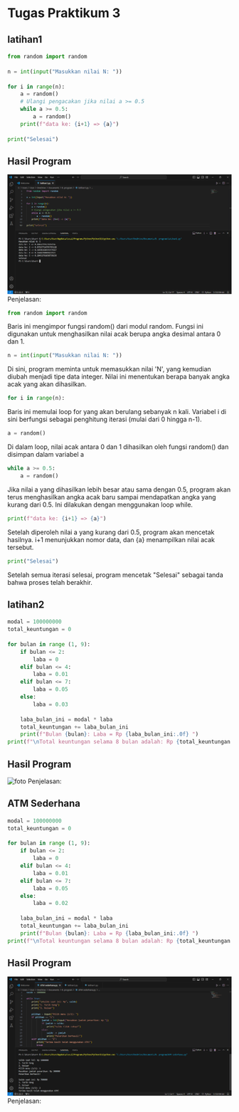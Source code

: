 # Tugas Praktikum 3

## latihan1
```python
from random import random

n = int(input("Masukkan nilai N: "))

for i in range(n):
    a = random()
    # Ulangi pengacakan jika nilai a >= 0.5
    while a >= 0.5:
        a = random()
    print(f"data ke: {i+1} => {a}")

print("Selesai")
```
## Hasil Program
![foto](https://github.com/Manueljds2311105/foto/blob/b670933c24f480c41fe0843b63962d6b463e67f9/latihan1.png)
Penjelasan:
```python
from random import random
```
Baris ini mengimpor fungsi random() dari modul random. Fungsi ini digunakan untuk menghasilkan nilai acak berupa angka desimal antara 0 dan 1.
```python
n = int(input("Masukkan nilai N: "))
```
Di sini, program meminta untuk memasukkan nilai 'N', yang kemudian diubah menjadi tipe data integer. Nilai ini menentukan berapa banyak angka acak yang akan dihasilkan.
```python
for i in range(n):
```
Baris ini memulai loop for yang akan berulang sebanyak n kali. Variabel i di sini berfungsi sebagai penghitung iterasi (mulai dari 0 hingga n-1).
```python
a = random()
```
Di dalam loop, nilai acak antara 0 dan 1 dihasilkan oleh fungsi random() dan disimpan dalam variabel a
```python
while a >= 0.5:
    a = random()
```
Jika nilai a yang dihasilkan lebih besar atau sama dengan 0.5, program akan terus menghasilkan angka acak baru sampai mendapatkan angka yang kurang dari 0.5. Ini dilakukan dengan menggunakan loop while.
```python
print(f"data ke: {i+1} => {a}")
```
Setelah diperoleh nilai a yang kurang dari 0.5, program akan mencetak hasilnya. i+1 menunjukkan nomor data, dan {a} menampilkan nilai acak tersebut.
```python
print("Selesai")
```
Setelah semua iterasi selesai, program mencetak "Selesai" sebagai tanda bahwa proses telah berakhir.
## latihan2
```python
modal = 100000000
total_keuntungan = 0 

for bulan in range (1, 9):
    if bulan <= 2:
        laba = 0
    elif bulan <= 4:
        laba = 0.01
    elif bulan <= 7:
        laba = 0.05
    else:
        laba = 0.03

    laba_bulan_ini = modal * laba
    total_keuntungan += laba_bulan_ini
    print(f"Bulan {bulan}: Laba = Rp {laba_bulan_ini:.0f} ")
print(f"\nTotal keuntungan selama 8 bulan adalah: Rp {total_keuntungan:.0f} ")
```
## Hasil Program
![foto]()
Penjelasan:

## ATM Sederhana
```python
modal = 100000000
total_keuntungan = 0 

for bulan in range (1, 9):
    if bulan <= 2:
        laba = 0
    elif bulan <= 4:
        laba = 0.01
    elif bulan <= 7:
        laba = 0.05
    else:
        laba = 0.02

    laba_bulan_ini = modal * laba
    total_keuntungan += laba_bulan_ini
    print(f"Bulan {bulan}: Laba = Rp {laba_bulan_ini:.0f} ")
print(f"\nTotal keuntungan selama 8 bulan adalah: Rp {total_keuntungan:.0f} ")
```
## Hasil Program
![foto](https://github.com/Manueljds2311105/foto/blob/b670933c24f480c41fe0843b63962d6b463e67f9/latihan3atm.png)
Penjelasan:
